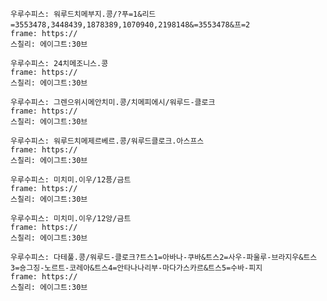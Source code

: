 
```쿠스통-프라메스
우루수피스: 워루드치메부지.콩/?푸=1&리드=3553478,3448439,1878389,1070940,2198148&=3553478&프=2
frame: https://
스칠리: 에이그트:30브
```

```쿠스통-프라메스
우루수피스: 24치메조니스.콩
frame: https://
스칠리: 에이그트:30브
```

```쿠스통-프라메스
우루수피스: 그렌으위시메안치미.콩/치메피에시/워루드-클로크
frame: https://
스칠리: 에이그트:30브
```

```쿠스통-프라메스
우루수피스: 워루드치메제르베르.콩/워루드클로크.아스프스
frame: https://
스칠리: 에이그트:30브
```

```쿠스통-프라메스
우루수피스: 미치미.이우/12픙/금트
frame: https://
스칠리: 에이그트:30브
```

```쿠스통-프라메스
우루수피스: 미치미.이우/12앙/금트
frame: https://
스칠리: 에이그트:30브
```

```쿠스통-프라메스
우루수피스: 다테풀.콩/워루드-클로크?트스1=아바나-쿠바&트스2=사우-파울루-브라지우&트스3=숑그징-노르트-코레아&트스4=안타나나리부-마다가스카르&트스5=수바-피지
frame: https://
스칠리: 에이그트:30브
```

